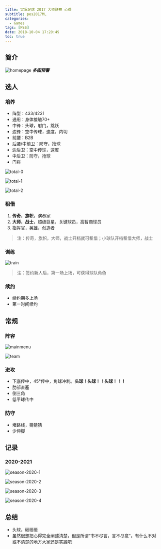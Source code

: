```yaml
---
title: 实况足球 2017 大师联赛 心得
subtitle: pes2017ML
categories:
  - Games
tags: [PES]
date: 2018-10-04 17:20:49
toc: true
---
```

## 简介
![homepage](https://www.wailian.work/images/2018/10/04/homepage-min.png)
_**多图预警**_

<!-- more -->

## 选人
### 培养
- 阵型：433/4231
- 通用：身体接触70+
- 中锋：头球，射门，跳跃
- 边锋：空中传球，速度，内切
- 前腰：B2B
- 后腰/中前卫：防守，抢球
- 边后卫：空中传球，速度
- 中后卫：防守，抢球
- 门将

![total-0](https://www.wailian.work/images/2018/10/04/total-0-min.png)

![total-1](https://www.wailian.work/images/2018/10/04/total-1-min.png)

![total-2](https://www.wailian.work/images/2018/10/04/total-2-min.png)

### 租借
1. **传奇**，**旗帜**，演奏家
1. **大师**，**战士**，超级巨星，关键球员，高智商球员
1. 指挥官，英雄，创造者

>注：传奇，旗帜，大师，战士开档就可租借；小球队开档租借大师，战士

### 训练
![train](https://www.wailian.work/images/2018/10/04/train-min.png)

>注：签约新人后，第一场上场，可获得球队角色

### 续约
- 续约期多上场
- 第一时间续约

## 常规
### 阵容
![mainmenu](https://www.wailian.work/images/2018/10/05/mainmenu-min.png)

![team](http://www.wailian.work/images/2018/10/04/team-min.png)

### 进攻
- 下底传中，45°传中，角球冲刺。**头球！头球！！头球！！！**
- 肋部直塞
- 倒三角
- 低平球传中

### 防守
- 堵路线，猜猜猜
- 少伸脚

## 记录
### 2020-2021
![season-2020-1](http://www.wailian.work/images/2018/10/04/season-2020-1-min.png)

![season-2020-2](http://www.wailian.work/images/2018/10/04/season-2020-2-min.png)

![season-2020-3](http://www.wailian.work/images/2018/10/04/season-2020-3-min.png)

![season-2020-4](http://www.wailian.work/images/2018/10/04/season-2020-4-min.png)

## 总结
- 头球，砸砸砸
- 虽然很想把心得完全阐述清楚，但是所谓“书不尽言，言不尽意”，有什么不对或不清楚的地方大家还是实践吧